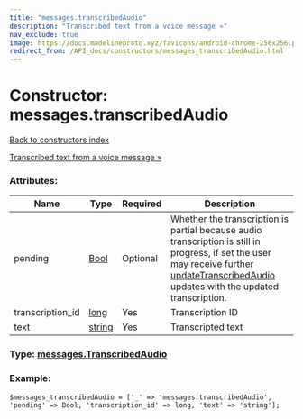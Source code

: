 ```yaml
---
title: "messages.transcribedAudio"
description: "Transcribed text from a voice message »"
nav_exclude: true
image: https://docs.madelineproto.xyz/favicons/android-chrome-256x256.png
redirect_from: /API_docs/constructors/messages_transcribedAudio.html
---
```

# Constructor: messages.transcribedAudio  
[Back to constructors index](/API_docs/constructors/index.html)



[Transcribed text from a voice message »](https://core.telegram.org/api/transcribe)

### Attributes:

| Name     |    Type       | Required | Description |
|----------|---------------|----------|-------------|
|pending|[Bool](/API_docs/types/Bool.html) | Optional|Whether the transcription is partial because audio transcription is still in progress, if set the user may receive further [updateTranscribedAudio](../constructors/updateTranscribedAudio.html) updates with the updated transcription.|
|transcription\_id|[long](/API_docs/types/long.html) | Yes|Transcription ID|
|text|[string](/API_docs/types/string.html) | Yes|Transcripted text|



### Type: [messages.TranscribedAudio](/API_docs/types/messages.TranscribedAudio.html)


### Example:

```
$messages_transcribedAudio = ['_' => 'messages.transcribedAudio', 'pending' => Bool, 'transcription_id' => long, 'text' => 'string'];
```  
